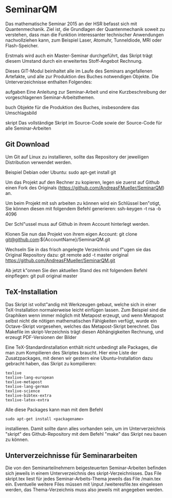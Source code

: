 SeminarQM
=========

Das mathematische Seminar 2015 an der HSR befasst sich mit
Quantenmechanik. Ziel ist, die Grundlagen der Quantenmechanik soweit zu
verstehen, dass man die Funktion interessanter technischer Anwendungen
nachvollziehen kann, zum Beispiel Laser, Atomuhr, Tunneldiode, MRI oder
Flash-Speicher.

Erstmals wird auch ein Master-Seminar durchgeführt, das Skript trägt
diesem Umstand durch ein erweitertes Stoff-Angebot Rechnung.

Dieses GIT-Modul beinhaltet alle im Laufe des Seminars angefallenen
Artefakte, und alle zur Produktion des Buches notwendigen Objekte.
Die Unterverzeichnisse enthalten Folgendes:

aufgaben
	Eine Anleitung zur Seminar-Arbeit und eine Kurzbeschreibung
	der vorgeschlagenen Seminar-Arbeitsthemen.

buch
	Objekte für die Produktion des Buches, insbesondere das Umschlagsbild

skript
	Das vollständige Skript im Source-Code sowie der Source-Code für
	alle Seminar-Arbeiten


Git Download
------------

Um Git auf Linux zu installieren, sollte das Repository der jeweiligen Distribution 
verwendet werden.

Beispiel Debian oder Ubuntu:
	sudo apt-get install git

Um das Projekt auf den Rechner zu kopieren, legen sie zuerst auf Github einen Fork
des Originals (https://github.com/AndreasFMueller/SeminarQM) an.

Um beim Projekt mit ssh arbeiten zu können wird ein Schlüssel ben"otigt, Sie können diesen mit folgendem Befehl generieren:
	ssh-keygen -t rsa -b 4096

Der Schl"ussel muss auf Github in ihrem Account hinterlegt werden.

Klonen Sie nun das Projekt von ihrem eigen Account:
	git clone git@github.com:${AccountName}/SeminarQM.git

Wechseln Sie in das frisch angelegte Verzeichnis und f"ugen sie das Original Repository dazu:
	git remote add -t master original https://github.com/AndreasFMueller/SeminarQM.git

Ab jetzt k"onnen Sie den aktuellen Stand des mit folgendem Befehl einpflegen:
	git pull original master


TeX-Installation
----------------

Das Skript ist vollst"andig mit Werkzeugen gebaut, welche sich in einer
TeX-Installation normalerweise leicht einfügen lassen. Zum Beispiel
sind die Graphiken wenn immer möglich mit Metapost erzeugt, und wenn
Metapost selbst nicht die nötigen mathematischen Fähigkeiten verfügt,
wurde ein Octave-Skript vorgesehen, welches das Metapost-Skript berechnet.
Das Makefile im skript-Verzeichnis trägt diesen Abhängigkeiten Rechnung,
und erzeugt PDF-Versionen der Bilder 

Eine TeX-Standardinstallation enthält nicht unbedingt alle Packages,
die man zum Kompilieren des Skriptes braucht. Hier eine Liste der
Zusatzpackages, mit denen wir gestern eine Ubuntu-Installation dazu
gebracht haben, das Skript zu kompilieren:

	texlive
	texlive-lang-european
	texlive-metapost
	texlive-lang-german
	texlive-science
	texlive-bibtex-extra
	texlive-latex-extra

Alle diese Packages kann man mit dem Befehl 

	sudo apt-get install <packagename>

installieren. Damit sollte dann alles vorhanden sein, um im
Unterverzeichnis "skript" des Github-Repository mit dem Befehl "make"
das Skript neu bauen zu können.


Unterverzeichnisse für Seminararbeiten
--------------------------------------

Die von den Seminarteilnehmern beigesteuerten Seminar-Arbeiten befinden
sich jeweils in einem Unterverzeichnis des skript-Verzeichnisses.
Das File skript.tex liest für jedes Seminar-Arbeits-Thema jeweils
das File <thema>/main.tex ein. Eventuelle weitere Files müssen mit
\input <thema>/weiteresfile.tex eingelesen werden, das Thema-Verzeichnis
muss also jeweils mit angegeben werden. 
